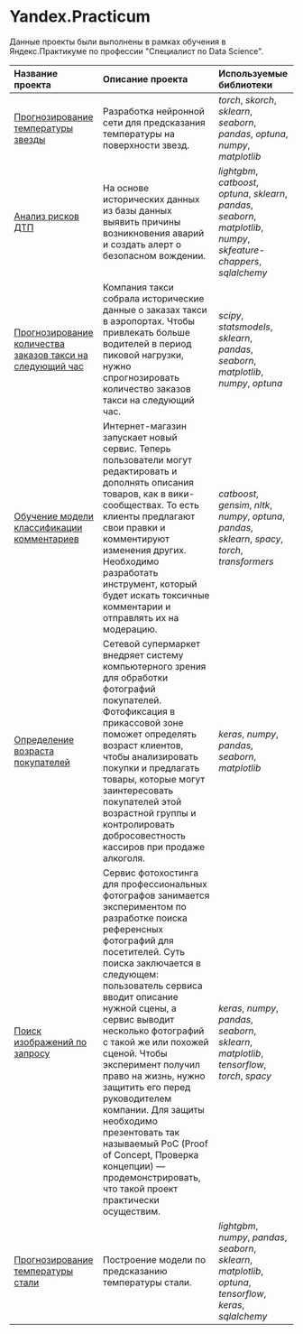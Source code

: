 # Yandex.Practicum

Данные проекты были выполнены в рамках обучения в Яндекс.Практикуме по профессии "Специалист по Data Science".


| Название проекта | Описание проекта | Используемые библиотеки | 
| :---------------------- | :---------------------- | :---------------------- |
| [Прогнозирование температуры звезды](Stars%20temperature%20prediction) | Разработка нейронной сети для предсказания температуры на поверхности звезд.| *torch*, *skorch*, *sklearn*, *seaborn*, *pandas*, *optuna*, *numpy*, *matplotlib* |
| [Анализ рисков ДТП](Car%20accidents%20analysis) | На основе исторических данных из базы данных выявить причины возникновения аварий и создать алерт о безопасном вождении. | *lightgbm*, *catboost*, *optuna*, *sklearn*, *pandas*, *seaborn*, *matplotlib*, *numpy*, *skfeature-chappers*, *sqlalchemy* |
| [Прогнозирование количества заказов такси на следующий час](Taxi%20orders%20prediction) | Компания такси собрала исторические данные о заказах такси в аэропортах. Чтобы привлекать больше водителей в период пиковой нагрузки, нужно спрогнозировать количество заказов такси на следующий час. | *scipy*, *statsmodels*, *sklearn*, *pandas*, *seaborn*, *matplotlib*, *numpy*, *optuna* |
| [Обучение модели классификации комментариев](Sentiment%20Analysis) | Интернет-магазин запускает новый сервис. Теперь пользователи могут редактировать и дополнять описания товаров, как в вики-сообществах. То есть клиенты предлагают свои правки и комментируют изменения других. Необходимо разработать инструмент, который будет искать токсичные комментарии и отправлять их на модерацию. | *catboost*, *gensim*, *nltk*, *numpy*, *optuna*, *pandas*, *sklearn*, *spacy*, *torch*, *transformers* |
| [Определение возраста покупателей](Customers%20age%20determination) | Сетевой супермаркет внедряет систему компьютерного зрения для обработки фотографий покупателей. Фотофиксация в прикассовой зоне поможет определять возраст клиентов, чтобы анализировать покупки и предлагать товары, которые могут заинтересовать покупателей этой возрастной группы и контролировать добросовестность кассиров при продаже алкоголя. | *keras*, *numpy*, *pandas*, *seaborn*, *matplotlib* |
| [Поиск изображений по запросу](Image%20search) | Сервис фотохостинга для профессиональных фотографов занимается экспериментом по разработке поиска референсных фотографий для посетителей. Суть поиска заключается в следующем: пользователь сервиса вводит описание нужной сцены, а сервис выводит несколько фотографий с такой же или похожей сценой. Чтобы эксперимент получил право на жизнь, нужно защитить его перед руководителем компании. Для защиты необходимо презентовать так называемый PoC (Proof of Concept, Проверка концепции) — продемонстрировать, что такой проект практически осуществим. | *keras*, *numpy*, *pandas*, *seaborn*, *sklearn*, *matplotlib*, *tensorflow*, *torch*, *spacy* |
| [Прогнозирование температуры стали](Steel%20temperature%20prediction) | Построение модели по предсказанию температуры стали. | *lightgbm*, *numpy*, *pandas*, *seaborn*, *sklearn*, *matplotlib*, *optuna*, *tensorflow*, *keras*, *sqlalchemy*|
